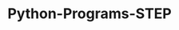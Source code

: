 # Python-Programs-STEP
       
  
              
                
                 
                            
      
  
